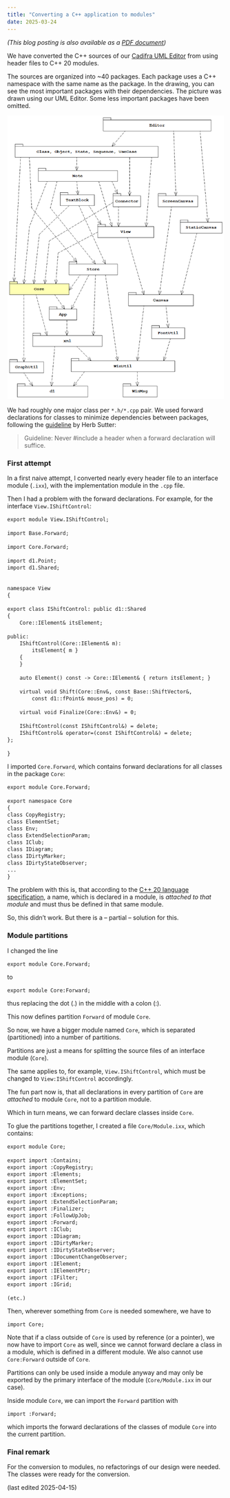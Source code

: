 ```yaml
---
title: "Converting a C++ application to modules"
date: 2025-03-24
---
```


*(This blog posting is also available as a [PDF document](https://www.cadifra.com/papers/converting-to-modules.pdf))*

We have converted the C++ sources of our [Cadifra UML Editor](https://cadifra.com) from using header files to C++ 20 modules.

The sources are organized into ~40 packages. Each package uses a C++ namespace with the same name as the package. In the drawing, you can see the most important packages with their dependencies. The picture was drawn using our UML Editor. Some less important packages have been omitted.

![Cadifra Packages](/assets/cadifra-packages.png)

We had roughly one major class per `*.h/*.cpp` pair. We used forward declarations for classes to minimize dependencies between packages, following the [guideline](https://herbsutter.com/2013/08/19/gotw-7a-solution-minimizing-compile-time-dependencies-part-1/) by Herb Sutter:

> Guideline: Never #include a header when a forward declaration will suffice.


### First attempt

In a first naive attempt, I converted nearly every header file to an interface module (`.ixx`), with the implementation module in the `.cpp` file.

Then I had a problem with the forward declarations. For example, for the interface `View.IShiftControl`:


    export module View.IShiftControl;

    import Base.Forward;

    import Core.Forward;

    import d1.Point;
    import d1.Shared;


    namespace View
    {

    export class IShiftControl: public d1::Shared
    {
        Core::IElement& itsElement;

    public:
        IShiftControl(Core::IElement& m):
            itsElement{ m }
        {
        }

        auto Element() const -> Core::IElement& { return itsElement; }

        virtual void Shift(Core::Env&, const Base::ShiftVector&,
            const d1::fPoint& mouse_pos) = 0;

        virtual void Finalize(Core::Env&) = 0;

        IShiftControl(const IShiftControl&) = delete;
        IShiftControl& operator=(const IShiftControl&) = delete;
    };

    }

I imported `Core.Forward`, which contains forward declarations for all classes in the package `Core`:

    export module Core.Forward;

    export namespace Core
    {
    class CopyRegistry;
    class ElementSet;
    class Env;
    class ExtendSelectionParam;
    class IClub;
    class IDiagram;
    class IDirtyMarker;
    class IDirtyStateObserver;
    ...
    }

The problem with this is, that according to the [C++ 20 language specification](https://eel.is/c++draft/module#unit-7), a name, which is declared in a module, is *attached to that module* and must thus be defined in that same module.

So, this didn’t work. But there is a &ndash; partial &ndash; solution for this.


### Module partitions

I changed the line

    export module Core.Forward;

to

    export module Core:Forward;

thus replacing the dot (.) in the middle with a colon (:).

This now defines partition `Forward` of module `Core`.

So now, we have a bigger module named `Core`, which is separated (partitioned) into a number of partitions.

Partitions are just a means for splitting the source files of an interface module (`Core`).

The same applies to, for example, `View.IShiftControl`, which must be changed to `View:IShiftControl` accordingly.

The fun part now is, that all declarations in every partition of `Core` are *attached* to module `Core`, not to a partition module.

Which in turn means, we can forward declare classes inside `Core`.

To glue the partitions together, I created a file `Core/Module.ixx`, which contains:

    export module Core;

    export import :Contains;
    export import :CopyRegistry;
    export import :Elements;
    export import :ElementSet;
    export import :Env;
    export import :Exceptions;
    export import :ExtendSelectionParam;
    export import :Finalizer;
    export import :FollowUpJob;
    export import :Forward;
    export import :IClub;
    export import :IDiagram;
    export import :IDirtyMarker;
    export import :IDirtyStateObserver;
    export import :IDocumentChangeObserver;
    export import :IElement;
    export import :IElementPtr;
    export import :IFilter;
    export import :IGrid;

    (etc.)

Then, wherever something from `Core` is needed somewhere, we have to

    import Core;

Note that if a class outside of `Core` is used by reference (or a pointer), we now have to import `Core` as well, since we cannot forward declare a class in a module, which is defined in a different module. We also cannot use `Core:Forward` outside of `Core`.

Partitions can only be used inside a module anyway and may only be exported by the primary interface of the module (`Core/Module.ixx` in our case).

Inside module `Core`, we can import the `Forward` partition with

    import :Forward;

which imports the forward declarations of the classes of module `Core` into the current partition.


### Final remark

For the conversion to modules, no refactorings of our design were needed. The classes were ready for the conversion.


(last edited 2025-04-15)
